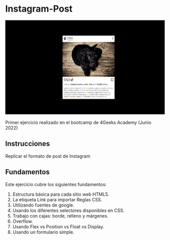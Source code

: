# Instagram-Post

<img src="Instagram-Post/img/previewIntagramPost.png">

Primer ejercicio realizado en el bootcamp de 4Geeks Academy (Junio 2022)

## Instrucciones

Replicar el formato de post de Instagram

## Fundamentos

Este ejercicio cubre los siguientes fundamentos:

1) Estructura básica para cada sitio web HTML5.
2) La etiqueta Link para importar Reglas CSS.
3) Utilizando fuentes de google.
4) Usando los diferentes selectores disponibles en CSS.
5) Trabajo con cajas: borde, relleno y márgenes.
6) Overflow.
7) Usando Flex vs Position vs Float vs Display.
8) Usando un formulario simple.
